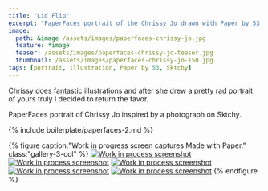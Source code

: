 ```yaml
---
title: "Lid Flip"
excerpt: "PaperFaces portrait of the Chrissy Jo drawn with Paper by 53 on an iPad."
image: 
  path: &image /assets/images/paperfaces-chrissy-jo.jpg 
  feature: *image
  teaser: /assets/images/paperfaces-chrissy-jo-teaser.jpg
  thumbnail: /assets/images/paperfaces-chrissy-jo-150.jpg
tags: [portrait, illustration, Paper by 53, Sktchy]
---
```


Chrissy does [fantastic illustrations](http://chrissyjo.com/ ) and after she drew a [pretty rad portrait](http://sktchy.com/aLFwUD) of yours truly I decided to return the favor.

PaperFaces portrait of Chrissy Jo inspired by a photograph on Sktchy.

{% include boilerplate/paperfaces-2.md %}

{% figure caption:"Work in progress screen captures Made with Paper." class:"gallery-3-col" %}
[![Work in process screenshot](/assets/images/paperfaces-chrissy-jo-process-1-600.jpg)](/assets/images/paperfaces-chrissy-jo-process-1-lg.jpg) [![Work in process screenshot](/assets/images/paperfaces-chrissy-jo-process-2-600.jpg)](/assets/images/paperfaces-chrissy-jo-process-2-lg.jpg) [![Work in process screenshot](/assets/images/paperfaces-chrissy-jo-process-3-600.jpg)](/assets/images/paperfaces-chrissy-jo-process-3-lg.jpg) [![Work in process screenshot](/assets/images/paperfaces-chrissy-jo-process-4-600.jpg)](/assets/images/paperfaces-chrissy-jo-process-4-lg.jpg) [![Work in process screenshot](/assets/images/paperfaces-chrissy-jo-process-5-600.jpg)](/assets/images/paperfaces-chrissy-jo-process-5-lg.jpg)
{% endfigure %}
